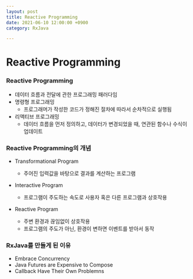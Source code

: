 ```yaml
---
layout: post
title: Reactive Programming
date: 2021-06-10 12:00:00 +0900
category: RxJava

---
```

# Reactive Programming

### Reactive Programming

* 데이터 흐름과 전달에 관한 프로그래밍 패러다임
* 명령형 프로그래밍
    * 프로그래머가 작성한 코드가 정해진 절차에 따라서 순차적으로 실행됨
* 리액티브 프로그래밍
    * 데이터 흐름을 먼저 정의하고, 데이터가 변경되었을 때, 연관된 함수나 수식이 업데이트


### Reactive Programming의 개념

* Transformational Program
    * 주어진 입력값을 바탕으로 결과를 계산하는 프로그램

* Interactive Program
    * 프로그램이 주도하는 속도로 사용자 혹은 다른 프로그램과 상호작용

* Reactive Program
    * 주변 환경과 끊임없이 상호작용
    * 프로그램의 주도가 아닌, 환경이 변하면 이벤트를 받아서 동작

### RxJava를 만들게 된 이유

* Embrace Concurrency
* Java Futures are Expensive to Compose
* Callback Have Their Own Problemns

